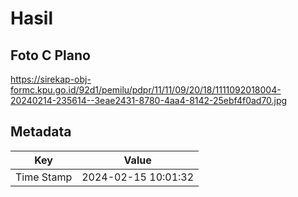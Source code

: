 # Hasil

## Foto C Plano

https://sirekap-obj-formc.kpu.go.id/92d1/pemilu/pdpr/11/11/09/20/18/1111092018004-20240214-235614--3eae2431-8780-4aa4-8142-25ebf4f0ad70.jpg


## Metadata

| Key        | Value               |
| ---------- | ------------------- |
| Time Stamp | 2024-02-15 10:01:32 |



